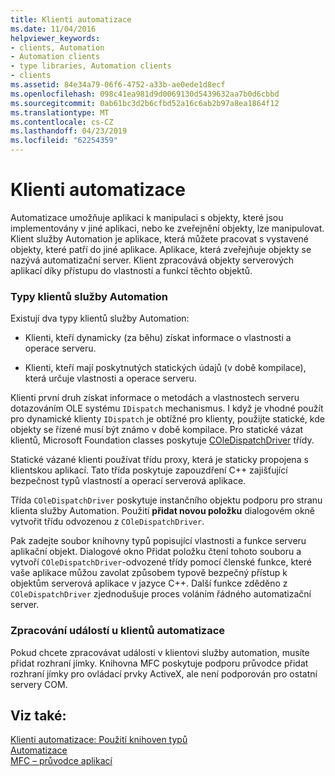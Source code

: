 ```yaml
---
title: Klienti automatizace
ms.date: 11/04/2016
helpviewer_keywords:
- clients, Automation
- Automation clients
- type libraries, Automation clients
- clients
ms.assetid: 84e34a79-06f6-4752-a33b-ae0ede1d8ecf
ms.openlocfilehash: 098c41ea981d9d0069130d5439632aa7b0d6cbbd
ms.sourcegitcommit: 0ab61bc3d2b6cfbd52a16c6ab2b97a8ea1864f12
ms.translationtype: MT
ms.contentlocale: cs-CZ
ms.lasthandoff: 04/23/2019
ms.locfileid: "62254359"
---
```

# <a name="automation-clients"></a>Klienti automatizace

Automatizace umožňuje aplikaci k manipulaci s objekty, které jsou implementovány v jiné aplikaci, nebo ke zveřejnění objekty, lze manipulovat. Klient služby Automation je aplikace, která můžete pracovat s vystavené objekty, které patří do jiné aplikace. Aplikace, která zveřejňuje objekty se nazývá automatizační server. Klient zpracovává objekty serverových aplikací díky přístupu do vlastností a funkcí těchto objektů.

### <a name="types-of-automation-clients"></a>Typy klientů služby Automation

Existují dva typy klientů služby Automation:

- Klienti, kteří dynamicky (za běhu) získat informace o vlastnosti a operace serveru.

- Klienti, kteří mají poskytnutých statických údajů (v době kompilace), která určuje vlastnosti a operace serveru.

Klienti první druh získat informace o metodách a vlastnostech serveru dotazováním OLE systému `IDispatch` mechanismus. I když je vhodné použít pro dynamické klienty `IDispatch` je obtížné pro klienty, použijte statické, kde objekty se řízené musí být známo v době kompilace. Pro statické vázat klientů, Microsoft Foundation classes poskytuje [COleDispatchDriver](../mfc/reference/coledispatchdriver-class.md) třídy.

Statické vázané klienti používat třídu proxy, která je staticky propojena s klientskou aplikací. Tato třída poskytuje zapouzdření C++ zajišťující bezpečnost typů vlastností a operací serverová aplikace.

Třída `COleDispatchDriver` poskytuje instančního objektu podporu pro stranu klienta služby Automation. Použití **přidat novou položku** dialogovém okně vytvořit třídu odvozenou z `COleDispatchDriver`.

Pak zadejte soubor knihovny typů popisující vlastnosti a funkce serveru aplikační objekt. Dialogové okno Přidat položku čtení tohoto souboru a vytvoří `COleDispatchDriver`-odvozené třídy pomocí členské funkce, které vaše aplikace můžou zavolat způsobem typově bezpečný přístup k objektům serverová aplikace v jazyce C++. Další funkce zděděno z `COleDispatchDriver` zjednodušuje proces voláním řádného automatizační server.

### <a name="handling-events-in-automation-clients"></a>Zpracování událostí u klientů automatizace

Pokud chcete zpracovávat události v klientovi služby automation, musíte přidat rozhraní jímky. Knihovna MFC poskytuje podporu průvodce přidat rozhraní jímky pro ovládací prvky ActiveX, ale není podporován pro ostatní servery COM.

## <a name="see-also"></a>Viz také:

[Klienti automatizace: Použití knihoven typů](../mfc/automation-clients-using-type-libraries.md)<br/>
[Automatizace](../mfc/automation.md)<br/>
[MFC – průvodce aplikací](../mfc/reference/mfc-application-wizard.md)
